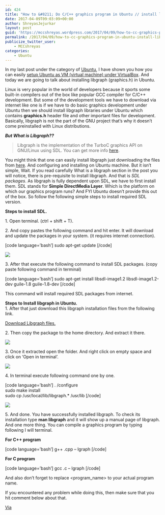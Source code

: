 ```yaml
---
id: 424
title: "How to &#8211; Do C/C++ graphics program in Ubuntu // install libgraph (graphics.h) in Ubuntu."
date: 2017-04-09T09:03:09+00:00
author: ShreyasJejurkar
layout: post
guid: 'https://mccshreyas.wordpress.com/2017/04/09/how-to-cc-graphics-program-in-ubuntu-install-libgraph-graphics-h-in-ubuntu/'
permalink: /2017/04/09/how-to-cc-graphics-program-in-ubuntu-install-libgraph-graphics-h-in-ubuntu/
publicize_twitter_user:
    - MCCshreyas
categories:
    - Ubuntu
---
```


In my last post under the category of [Ubuntu](https://googleweblight.com/i?u=https://mccshreyas.wordpress.com/category/ubuntu/&hl=en-IN), I have shown you how you can easily [setup Ubuntu as VM (virtual machine) under VirtualBox](https://mccshreyas.wordpress.com/2017/01/22/396/&hl=en-IN). And today we are going to talk about installing libgraph (graphics.h) in Ubuntu.

Linux is very popular in the world of developers because it sports some built-in compilers out of the box like popular GCC compiler for C/C++ development. But some of the development tools we have to download via internet like one is if we have to do basic graphics development under Ubuntu then we should install libgraph libraries under Ubuntu which contains **graphics.h** header file and other important files for development. Basically, libgraph is not the part of the GNU project that’s why it doesn’t come preinstalled with Linux distributions.

***But What is Libgraph??***

> Libgraph is the implementation of the TurboC graphics API on GNU/Linux using SDL. You can get more info [here](https://savannah.nongnu.org/projects/libgraph/).

You might think that one can easily install libgraph just downloading the files from [here](http://download.savannah.gnu.org/releases/libgraph/). And configuring and installing on Ubuntu machine. But it isn’t simple, Wait. If you read carefully What is a libgraph section in the post you will notice, there is pre-requisite to install libgraph. And that is *SDL packages*. As libgraph is fully dependent upon SDL, we have to first install them. SDL stands for **Simple DirectMedia Layer**. Which is the platform on which our graphics program runs? And FYI Ubuntu doesn’t provide this out of the box. So follow the following simple steps to install required SDL version.

**Steps to install SDL.**

1\. Open terminal. (ctrl + shift + T).

2\. And copy pastes the following command and hit enter. It will download and update the packages in your system. (it requires internet connection).

\[code language=’bash’\] sudo apt-get update \[/code\]

![](https://mccshreyas.files.wordpress.com/2017/04/screenshot-82.png?resize=700%2C418)

3\. After that execute the following command to install SDL packages. (copy paste following command in terminal)

\[code language=’bash’\] sudo apt-get install libsdl-image1.2 libsdl-image1.2-dev guile-1.8 guile-1.8-dev \[/code\]

This command will install required SDL packages from internet.

**Steps to Install libgraph in Ubuntu.**   
1\. After that just download this libgraph installation files from the following link.

[Download Libgraph files. ](http://download.savannah.gnu.org/releases/libgraph/libgraph-1.0.2.tar.gz)

2\. Then copy the package to the home directory. And extract it there.

![](https://mccshreyas.files.wordpress.com/2017/04/screenshot-83.png?resize=700%2C394)

3\. Once it extracted open the folder. And right click on empty space and click on ‘Open in terminal’.

![](https://mccshreyas.files.wordpress.com/2017/04/screenshot-85.png?resize=700%2C394)

4\. In terminal execute following command one by one.

\[code language=’bash’\] . /configure  
sudo make install  
sudo cp /usr/local/lib/libgraph.\* /usr/lib \[/code\]

![](https://mccshreyas.files.wordpress.com/2017/04/screenshot-86.png?resize=700%2C394)

5\. And done. You have successfully installed libgraph. To check its installation type **man libgraph** and it will show up a manual page of libgraph.  
And one more thing. You can compile a graphics program by typing following I will terminal.

**For C++ program**

\[code language=’bash’\] g++ .cpp – lgraph \[/code\]

**For C program**

\[code language=’bash’\] gcc .c – lgraph \[/code\]

And also don’t forget to replace &lt;program\_name&gt; to your actual program name.

If you encountered any problem while doing this, then make sure that you hit comment below about that.

[Via](https://chahalgurpinder95.wordpress.com/2013/10/12/install-graphics-h-in-ubuntu/)